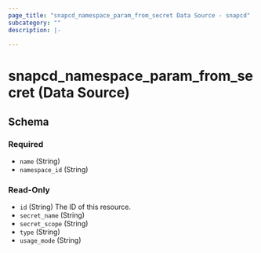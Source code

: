 ```yaml
---
page_title: "snapcd_namespace_param_from_secret Data Source - snapcd"
subcategory: ""
description: |-
  
---
```


# snapcd_namespace_param_from_secret (Data Source)






<!-- schema generated by tfplugindocs -->
## Schema

### Required

- `name` (String)
- `namespace_id` (String)

### Read-Only

- `id` (String) The ID of this resource.
- `secret_name` (String)
- `secret_scope` (String)
- `type` (String)
- `usage_mode` (String)
